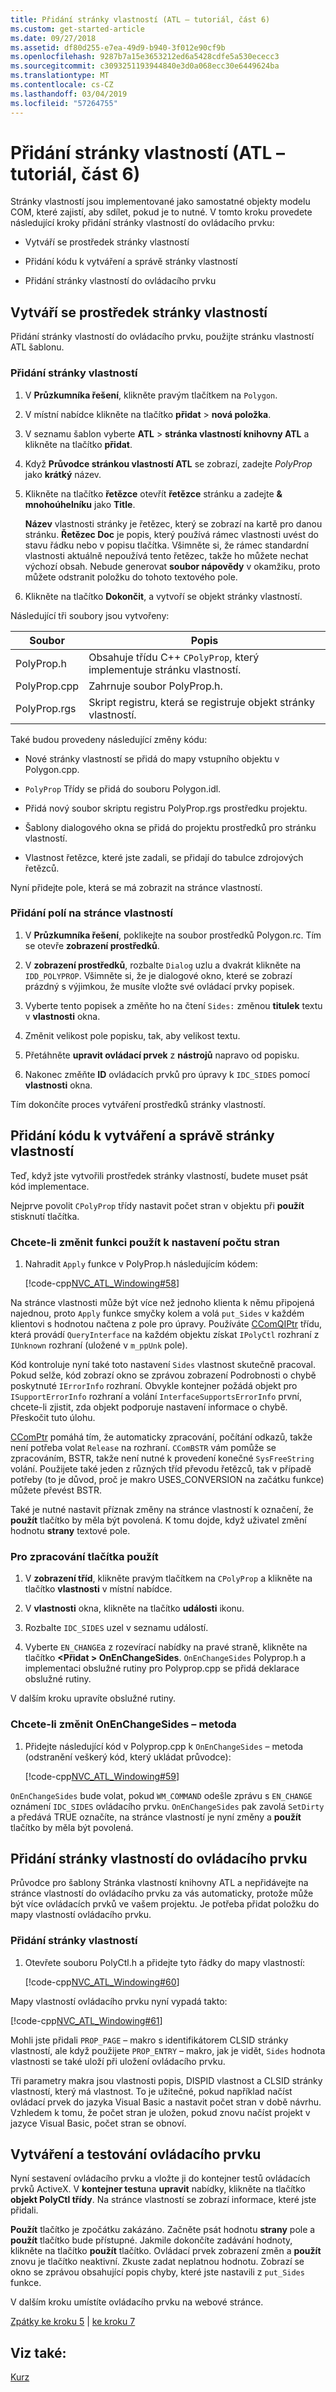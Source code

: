 ```yaml
---
title: Přidání stránky vlastností (ATL – tutoriál, část 6)
ms.custom: get-started-article
ms.date: 09/27/2018
ms.assetid: df80d255-e7ea-49d9-b940-3f012e90cf9b
ms.openlocfilehash: 9287b7a15e3653212ed6a5428cdfe5a530ececc3
ms.sourcegitcommit: c3093251193944840e3d0a068ecc30e6449624ba
ms.translationtype: MT
ms.contentlocale: cs-CZ
ms.lasthandoff: 03/04/2019
ms.locfileid: "57264755"
---
```

# <a name="adding-a-property-page-atl-tutorial-part-6"></a>Přidání stránky vlastností (ATL – tutoriál, část 6)

Stránky vlastností jsou implementované jako samostatné objekty modelu COM, které zajistí, aby sdílet, pokud je to nutné. V tomto kroku provedete následující kroky přidání stránky vlastností do ovládacího prvku:

- Vytváří se prostředek stránky vlastností

- Přidání kódu k vytváření a správě stránky vlastností

- Přidání stránky vlastností do ovládacího prvku

## <a name="creating-the-property-page-resource"></a>Vytváří se prostředek stránky vlastností

Přidání stránky vlastností do ovládacího prvku, použijte stránku vlastností ATL šablonu.

### <a name="to-add-a-property-page"></a>Přidání stránky vlastností

1. V **Průzkumníka řešení**, klikněte pravým tlačítkem na `Polygon`.

1. V místní nabídce klikněte na tlačítko **přidat** > **nová položka**.

1. V seznamu šablon vyberte **ATL** > **stránka vlastností knihovny ATL** a klikněte na tlačítko **přidat**.

1. Když **Průvodce stránkou vlastností ATL** se zobrazí, zadejte *PolyProp* jako **krátký** název.

1. Klikněte na tlačítko **řetězce** otevřít **řetězce** stránku a zadejte **& mnohoúhelníku** jako **Title**.

   **Název** vlastnosti stránky je řetězec, který se zobrazí na kartě pro danou stránku. **Řetězec Doc** je popis, který používá rámec vlastnosti uvést do stavu řádku nebo v popisu tlačítka. Všimněte si, že rámec standardní vlastnosti aktuálně nepoužívá tento řetězec, takže ho můžete nechat výchozí obsah. Nebude generovat **soubor nápovědy** v okamžiku, proto můžete odstranit položku do tohoto textového pole.

1. Klikněte na tlačítko **Dokončit**, a vytvoří se objekt stránky vlastností.

Následující tři soubory jsou vytvořeny:

|Soubor|Popis|
|----------|-----------------|
|PolyProp.h|Obsahuje třídu C++ `CPolyProp`, který implementuje stránku vlastností.|
|PolyProp.cpp|Zahrnuje soubor PolyProp.h.|
|PolyProp.rgs|Skript registru, která se registruje objekt stránky vlastností.|

Také budou provedeny následující změny kódu:

- Nové stránky vlastností se přidá do mapy vstupního objektu v Polygon.cpp.

- `PolyProp` Třídy se přidá do souboru Polygon.idl.

- Přidá nový soubor skriptu registru PolyProp.rgs prostředku projektu.

- Šablony dialogového okna se přidá do projektu prostředků pro stránku vlastností.

- Vlastnost řetězce, které jste zadali, se přidají do tabulce zdrojových řetězců.

Nyní přidejte pole, která se má zobrazit na stránce vlastností.

### <a name="to-add-fields-to-the-property-page"></a>Přidání polí na stránce vlastností

1. V **Průzkumníka řešení**, poklikejte na soubor prostředků Polygon.rc. Tím se otevře **zobrazení prostředků**.

1. V **zobrazení prostředků**, rozbalte `Dialog` uzlu a dvakrát klikněte na `IDD_POLYPROP`. Všimněte si, že je dialogové okno, které se zobrazí prázdný s výjimkou, že musíte vložte své ovládací prvky popisek.

1. Vyberte tento popisek a změňte ho na čtení `Sides:` změnou **titulek** textu v **vlastnosti** okna.

1. Změnit velikost pole popisku, tak, aby velikost textu.

1. Přetáhněte **upravit ovládací prvek** z **nástrojů** napravo od popisku.

1. Nakonec změňte **ID** ovládacích prvků pro úpravy k `IDC_SIDES` pomocí **vlastnosti** okna.

Tím dokončíte proces vytváření prostředků stránky vlastností.

## <a name="adding-code-to-create-and-manage-the-property-page"></a>Přidání kódu k vytváření a správě stránky vlastností

Teď, když jste vytvořili prostředek stránky vlastností, budete muset psát kód implementace.

Nejprve povolit `CPolyProp` třídy nastavit počet stran v objektu při **použít** stisknutí tlačítka.

### <a name="to-modify-the-apply-function-to-set-the-number-of-sides"></a>Chcete-li změnit funkci použít k nastavení počtu stran

1. Nahradit `Apply` funkce v PolyProp.h následujícím kódem:

    [!code-cpp[NVC_ATL_Windowing#58](../atl/codesnippet/cpp/adding-a-property-page-atl-tutorial-part-6_1.h)]

Na stránce vlastnosti může být více než jednoho klienta k němu připojená najednou, proto `Apply` funkce smyčky kolem a volá `put_Sides` v každém klientovi s hodnotou načtena z pole pro úpravy. Používáte [CComQIPtr](../atl/reference/ccomqiptr-class.md) třídu, která provádí `QueryInterface` na každém objektu získat `IPolyCtl` rozhraní z `IUnknown` rozhraní (uložené v `m_ppUnk` pole).

Kód kontroluje nyní také toto nastavení `Sides` vlastnost skutečně pracoval. Pokud selže, kód zobrazí okno se zprávou zobrazení Podrobnosti o chybě poskytnuté `IErrorInfo` rozhraní. Obvykle kontejner požádá objekt pro `ISupportErrorInfo` rozhraní a volání `InterfaceSupportsErrorInfo` první, chcete-li zjistit, zda objekt podporuje nastavení informace o chybě. Přeskočit tuto úlohu.

[CComPtr](../atl/reference/ccomptr-class.md) pomáhá tím, že automaticky zpracování, počítání odkazů, takže není potřeba volat `Release` na rozhraní. `CComBSTR` vám pomůže se zpracováním, BSTR, takže není nutné k provedení konečné `SysFreeString` volání. Použijete také jeden z různých tříd převodu řetězců, tak v případě potřeby (to je důvod, proč je makro USES_CONVERSION na začátku funkce) můžete převést BSTR.

Také je nutné nastavit příznak změny na stránce vlastností k označení, že **použít** tlačítko by měla být povolená. K tomu dojde, když uživatel změní hodnotu **strany** textové pole.

### <a name="to-handle-the-apply-button"></a>Pro zpracování tlačítka použít

1. V **zobrazení tříd**, klikněte pravým tlačítkem na `CPolyProp` a klikněte na tlačítko **vlastnosti** v místní nabídce.

1. V **vlastnosti** okna, klikněte na tlačítko **události** ikonu.

1. Rozbalte `IDC_SIDES` uzel v seznamu událostí.

1. Vyberte `EN_CHANGE`a z rozevírací nabídky na pravé straně, klikněte na tlačítko  **\<Přidat > OnEnChangeSides**. `OnEnChangeSides` Polyprop.h a implementaci obslužné rutiny pro Polyprop.cpp se přidá deklarace obslužné rutiny.

V dalším kroku upravíte obslužné rutiny.

### <a name="to-modify-the-onenchangesides-method"></a>Chcete-li změnit OnEnChangeSides – metoda

1. Přidejte následující kód v Polyprop.cpp k `OnEnChangeSides` – metoda (odstranění veškerý kód, který ukládat průvodce):

    [!code-cpp[NVC_ATL_Windowing#59](../atl/codesnippet/cpp/adding-a-property-page-atl-tutorial-part-6_2.cpp)]

`OnEnChangeSides` bude volat, pokud `WM_COMMAND` odešle zprávu s `EN_CHANGE` oznámení `IDC_SIDES` ovládacího prvku. `OnEnChangeSides` pak zavolá `SetDirty` a předává TRUE označíte, na stránce vlastností je nyní změny a **použít** tlačítko by měla být povolená.

## <a name="adding-the-property-page-to-the-control"></a>Přidání stránky vlastností do ovládacího prvku

Průvodce pro šablony Stránka vlastností knihovny ATL a nepřidávejte na stránce vlastností do ovládacího prvku za vás automaticky, protože může být více ovládacích prvků ve vašem projektu. Je potřeba přidat položku do mapy vlastností ovládacího prvku.

### <a name="to-add-the-property-page"></a>Přidání stránky vlastností

1. Otevřete souboru PolyCtl.h a přidejte tyto řádky do mapy vlastností:

    [!code-cpp[NVC_ATL_Windowing#60](../atl/codesnippet/cpp/adding-a-property-page-atl-tutorial-part-6_3.h)]

Mapy vlastností ovládacího prvku nyní vypadá takto:

[!code-cpp[NVC_ATL_Windowing#61](../atl/codesnippet/cpp/adding-a-property-page-atl-tutorial-part-6_4.h)]

Mohli jste přidali `PROP_PAGE` – makro s identifikátorem CLSID stránky vlastností, ale když použijete `PROP_ENTRY` – makro, jak je vidět, `Sides` hodnota vlastnosti se také uloží při uložení ovládacího prvku.

Tři parametry makra jsou vlastnosti popis, DISPID vlastnost a CLSID stránky vlastností, který má vlastnost. To je užitečné, pokud například načíst ovládací prvek do jazyka Visual Basic a nastavit počet stran v době návrhu. Vzhledem k tomu, že počet stran je uložen, pokud znovu načíst projekt v jazyce Visual Basic, počet stran se obnoví.

## <a name="building-and-testing-the-control"></a>Vytváření a testování ovládacího prvku

Nyní sestavení ovládacího prvku a vložte ji do kontejner testů ovládacích prvků ActiveX. V **kontejner testu**na **upravit** nabídky, klikněte na tlačítko **objekt PolyCtl třídy**. Na stránce vlastností se zobrazí informace, které jste přidali.

**Použít** tlačítko je zpočátku zakázáno. Začněte psát hodnotu **strany** pole a **použít** tlačítko bude přístupné. Jakmile dokončíte zadávání hodnoty, klikněte na tlačítko **použít** tlačítko. Ovládací prvek zobrazení změn a **použít** znovu je tlačítko neaktivní. Zkuste zadat neplatnou hodnotu. Zobrazí se okno se zprávou obsahující popis chyby, které jste nastavili z `put_Sides` funkce.

V dalším kroku umístíte ovládacího prvku na webové stránce.

[Zpátky ke kroku 5](../atl/adding-an-event-atl-tutorial-part-5.md) &#124; [ke kroku 7](../atl/putting-the-control-on-a-web-page-atl-tutorial-part-7.md)

## <a name="see-also"></a>Viz také:

[Kurz](../atl/active-template-library-atl-tutorial.md)
